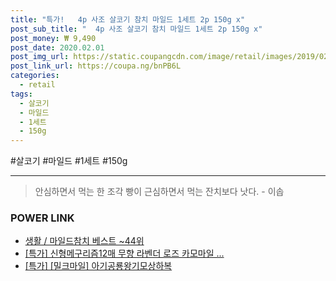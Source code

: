 ```yaml
--- 
title: "특가!   4p 사조 살코기 참치 마일드 1세트 2p 150g x" 
post_sub_title: "  4p 사조 살코기 참치 마일드 1세트 2p 150g x" 
post_money: ₩ 9,490 
post_date: 2020.02.01 
post_img_url: https://static.coupangcdn.com/image/retail/images/2019/02/13/2/8/f1dc5fda-4157-4612-adf5-3a063552f55c.jpg 
post_link_url: https://coupa.ng/bnPB6L 
categories: 
  - retail 
tags: 
  - 살코기 
  - 마일드 
  - 1세트 
  - 150g 
--- 
```

  #살코기 #마일드 #1세트 #150g 
<hr> 

> 안심하면서 먹는 한 조각 빵이 근심하면서 먹는 잔치보다 낫다. - 이솝 


### POWER LINK

* <a href="https://blog.naver.com/santokki14/221792929974" target="_blank">생활 / 마일드참치 베스트 ~44위</a>
* <a href="https://blog.naver.com/santokki14/221790655778" target="_blank">[특가] 신형메구리즘12매 무향 라벤더 로즈 카모마일 ...</a>
* <a href="https://blog.naver.com/santokki14/221789532099" target="_blank">[특가] [밀크마일] 아기공룡왕기모상하복</a>
